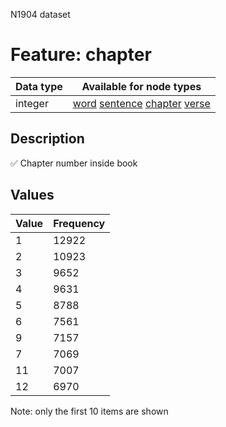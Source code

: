 <p>N1904 dataset</p>

<h1>Feature: chapter</h1>

<table>
<thead>
<tr>
  <th>Data type</th>
  <th>Available for node types</th>
</tr>
</thead>
<tbody>
<tr>
  <td>integer</td>
  <td><A HREF="featurebynodetype.md#word">word</A> <A HREF="featurebynodetype.md#sentence">sentence</A> <A HREF="featurebynodetype.md#chapter">chapter</A> <A HREF="featurebynodetype.md#verse">verse</A></td>
</tr>
</tbody>
</table>

<h2>Description</h2>

<p>✅ Chapter number inside book</p>

<h2>Values</h2>

<table>
<thead>
<tr>
  <th>Value</th>
  <th>Frequency</th>
</tr>
</thead>
<tbody>
<tr>
  <td>1</td>
  <td>12922</td>
</tr>
<tr>
  <td>2</td>
  <td>10923</td>
</tr>
<tr>
  <td>3</td>
  <td>9652</td>
</tr>
<tr>
  <td>4</td>
  <td>9631</td>
</tr>
<tr>
  <td>5</td>
  <td>8788</td>
</tr>
<tr>
  <td>6</td>
  <td>7561</td>
</tr>
<tr>
  <td>9</td>
  <td>7157</td>
</tr>
<tr>
  <td>7</td>
  <td>7069</td>
</tr>
<tr>
  <td>11</td>
  <td>7007</td>
</tr>
<tr>
  <td>12</td>
  <td>6970</td>
</tr>
</tbody>
</table>

<p>Note: only the first 10 items are shown</p>
